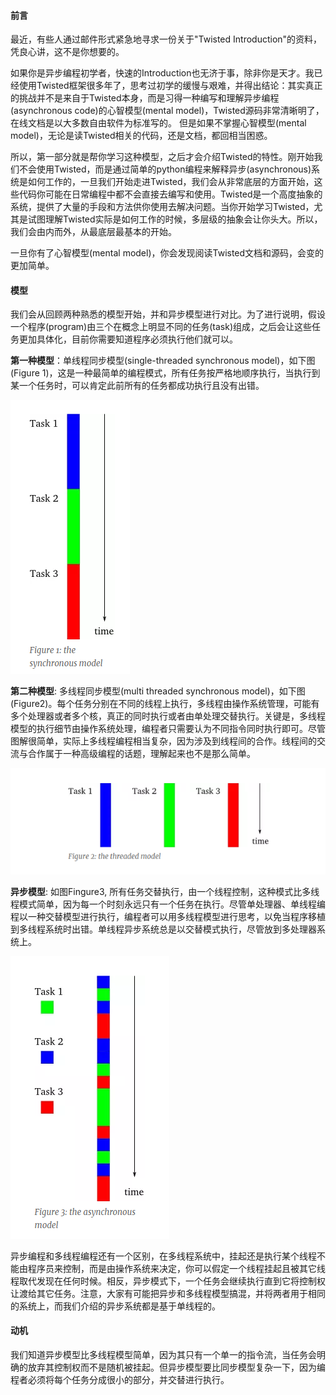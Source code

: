 #### 前言

最近，有些人通过邮件形式紧急地寻求一份关于"Twisted Introduction"的资料，凭良心讲，这不是你想要的。

如果你是异步编程初学者，快速的Introduction也无济于事，除非你是天才。我已经使用Twisted框架很多年了，思考过初学的缓慢与艰难，并得出结论：其实真正的挑战并不是来自于Twisted本身，而是习得一种编写和理解异步编程(asynchronous code)的心智模型(mental model)，Twisted源码非常清晰明了，在线文档是以大多数自由软件为标准写的。 但是如果不掌握心智模型(mental model)，无论是读Twisted相关的代码，还是文档，都回相当困惑。

所以，第一部分就是帮你学习这种模型，之后才会介绍Twisted的特性。刚开始我们不会使用Twisted，而是通过简单的python编程来解释异步(asynchronous)系统是如何工作的，一旦我们开始走进Twisted，我们会从非常底层的方面开始，这些代码你可能在日常编程中都不会直接去编写和使用。Twisted是一个高度抽象的系统，提供了大量的手段和方法供你使用去解决问题。当你开始学习Twisted，尤其是试图理解Twisted实际是如何工作的时候，多层级的抽象会让你头大。所以，我们会由内而外，从最底层最基本的开始。

一旦你有了心智模型(mental model)，你会发现阅读Twisted文档和源码，会变的更加简单。



#### 模型

我们会从回顾两种熟悉的模型开始，并和异步模型进行对比。为了进行说明，假设一个程序(program)由三个在概念上明显不同的任务(task)组成，之后会让这些任务更加具体化，目前你需要知道程序必须执行他们就可以。

**第一种模型**：单线程同步模型(single-threaded synchronous model)，如下图(Figure 1)，这是一种最简单的编程模式，所有任务按严格地顺序执行，当执行到某一个任务时，可以肯定此前所有的任务都成功执行且没有出错。

![sync](pic/sync.png)

**第二种模型**: 多线程同步模型(multi threaded synchronous model)，如下图(Figure2)。每个任务分别在不同的线程上执行，多线程由操作系统管理，可能有多个处理器或者多个核，真正的同时执行或者由单处理交替执行。关键是，多线程模型的执行细节由操作系统处理，编程者只需要认为不同指令同时执行即可。尽管图解很简单，实际上多线程编程相当复杂，因为涉及到线程间的合作。线程间的交流与合作属于一种高级编程的话题，理解起来也不是那么简单。

![sync1](pic/sycn1.png)

**异步模型**: 如图Fingure3, 所有任务交替执行，由一个线程控制，这种模式比多线程模式简单，因为每一个时刻永远只有一个任务在执行。尽管单处理器、单线程编程以一种交替模型进行执行，编程者可以用多线程模型进行思考，以免当程序移植到多线程系统时出错。单线程异步系统总是以交替模式执行，尽管放到多处理器系统上。

![async](pic/async.png)

异步编程和多线程编程还有一个区别，在多线程系统中，挂起还是执行某个线程不能由程序员来控制，而是由操作系统来决定，你可以假定一个线程挂起且被其它线程取代发现在任何时候。相反，异步模式下，一个任务会继续执行直到它将控制权让渡给其它任务。注意，大家有可能把异步和多线程模型搞混，并将两者用于相同的系统上，而我们介绍的异步系统都是基于单线程的。

#### 动机

我们知道异步模型比多线程模型简单，因为其只有一个单一的指令流，当任务会明确的放弃其控制权而不是随机被挂起。但异步模型要比同步模型复杂一下，因为编程者必须将每个任务分成很小的部分，并交替进行执行。


